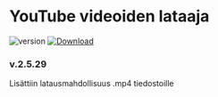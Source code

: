 # YouTube videoiden lataaja

![version](https://img.shields.io/badge/version-v2.5.32-blue)
[![Download][Download-badge]][Download-link]

[Download-badge]: https://img.shields.io/badge/Lataa-v2.5.32%20-orange
[Download-link]: https://github.com/artex100/laturi/raw/main/mysetup.exe

### v.2.5.29
Lisättiin latausmahdollisuus .mp4 tiedostoille
